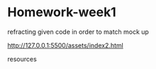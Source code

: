 # Homework-week1

refracting given code in order to match mock up

http://127.0.0.1:5500/assets/index2.html

resources

[
](https://developer.mozilla.org/en-US/docs/Learn/Getting_started_with_the_web/Dealing_with_files)

